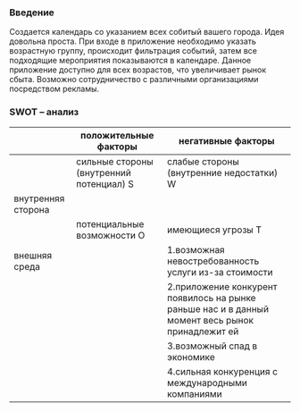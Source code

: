 ### Введение ### 
Создается календарь со указанием всех собитый вашего города. Идея довольна проста. При входе в приложение необходимо указать возрастную группу, происходит фильтрация событий, затем все подходящие мероприятия показываются в календаре. Данное приложение доступно для всех возрастов, что увеличивает рынок сбыта. Возможно сотрудничество с различными организациями посредством рекламы. 

### SWOT – анализ ### 

|                    | положительные факторы                    | негативные факторы                                                                                                                                                                    |
|--------------------|------------------------------------------|---------------------------------------------------------------------------------------------------------------------------------------------------------------------------------------|
|                    | сильные стороны (внутренний потенциал) S | слабые стороны (внутренние недостатки) W                                                                                                                                              |
| внутренняя сторона |                                          |                                                                                                                                                                                       |
|                    | потенциальные возможности O              | имеющиеся угрозы T                                                                                                                                                                    |
| внешняя среда      |                                          | 1.возможная невостребованность услуги из-за стоимости    
|                    |                                          | 2.приложение конкурент появилось на рынке раньше нас и в данный момент весь рынок  принадлежит ей 
|                    |                                          | 3.возможный спад в экономике  
|                    |                                          | 4.сильная конкуренция с международными компаниями   
